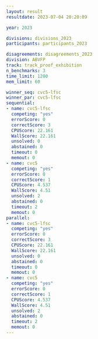 ```yaml
---
layout: result
resultdate: 2023-07-04 20:20:09

year: 2023

divisions: divisions_2023
participants: participants_2023

disagreements: disagreements_2023
division: ABVFP
track: track_proof_exhibition
n_benchmarks: 3
time_limit: 1200
mem_limit: 60

winner_seq: cvc5-lfsc
winner_par: cvc5-lfsc
sequential:
- name: cvc5-lfsc
  competing: "yes"
  errorScore: 0
  correctScore: 3
  CPUScore: 22.161
  WallScore: 22.161
  unsolved: 0
  abstained: 0
  timeout: 0
  memout: 0
- name: cvc5
  competing: "yes"
  errorScore: 0
  correctScore: 1
  CPUScore: 4.537
  WallScore: 4.51
  unsolved: 2
  abstained: 0
  timeout: 2
  memout: 0
parallel:
- name: cvc5-lfsc
  competing: "yes"
  errorScore: 0
  correctScore: 3
  CPUScore: 22.161
  WallScore: 22.161
  unsolved: 0
  abstained: 0
  timeout: 0
  memout: 0
- name: cvc5
  competing: "yes"
  errorScore: 0
  correctScore: 1
  CPUScore: 4.537
  WallScore: 4.51
  unsolved: 2
  abstained: 0
  timeout: 2
  memout: 0
---
```


